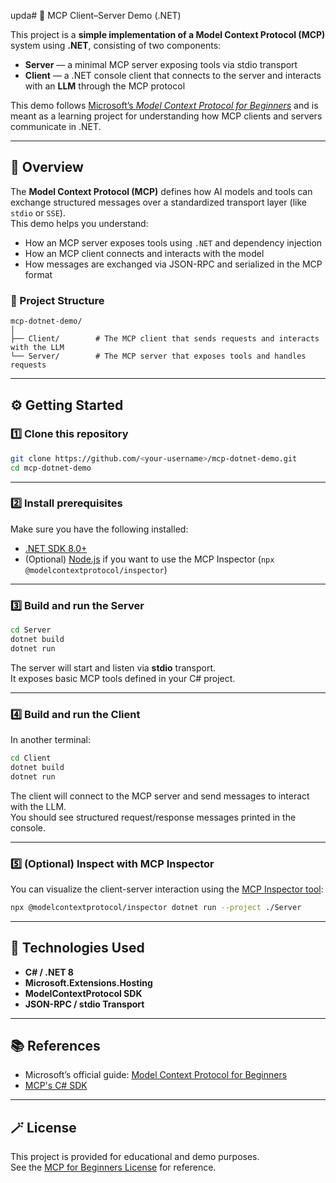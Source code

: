 upda# 🧩 MCP Client–Server Demo (.NET)

This project is a **simple implementation of a Model Context Protocol (MCP)** system using **.NET**, consisting of two components:

- **Server** — a minimal MCP server exposing tools via stdio transport  
- **Client** — a .NET console client that connects to the server and interacts with an **LLM** through the MCP protocol

This demo follows [Microsoft’s *Model Context Protocol for Beginners*](https://github.com/microsoft/mcp-for-beginners) and is meant as a learning project for understanding how MCP clients and servers communicate in .NET.

---

## 🧠 Overview

The **Model Context Protocol (MCP)** defines how AI models and tools can exchange structured messages over a standardized transport layer (like `stdio` or `SSE`).  
This demo helps you understand:
- How an MCP server exposes tools using `.NET` and dependency injection  
- How an MCP client connects and interacts with the model  
- How messages are exchanged via JSON-RPC and serialized in the MCP format  

### 📁 Project Structure
```
mcp-dotnet-demo/
│
├── Client/        # The MCP client that sends requests and interacts with the LLM
└── Server/        # The MCP server that exposes tools and handles requests
```

---

## ⚙️ Getting Started

### 1️⃣ Clone this repository
```bash
git clone https://github.com/<your-username>/mcp-dotnet-demo.git
cd mcp-dotnet-demo
```

---

### 2️⃣ Install prerequisites

Make sure you have the following installed:

- [.NET SDK 8.0+](https://dotnet.microsoft.com/en-us/download)
- (Optional) [Node.js](https://nodejs.org/) if you want to use the MCP Inspector (`npx @modelcontextprotocol/inspector`)

---

### 3️⃣ Build and run the **Server**
```bash
cd Server
dotnet build
dotnet run
```

The server will start and listen via **stdio** transport.  
It exposes basic MCP tools defined in your C# project.

---

### 4️⃣ Build and run the **Client**
In another terminal:
```bash
cd Client
dotnet build
dotnet run
```

The client will connect to the MCP server and send messages to interact with the LLM.  
You should see structured request/response messages printed in the console.

---

### 5️⃣ (Optional) Inspect with MCP Inspector
You can visualize the client-server interaction using the [MCP Inspector tool](https://www.npmjs.com/package/@modelcontextprotocol/inspector):

```bash
npx @modelcontextprotocol/inspector dotnet run --project ./Server
```

---

## 🧰 Technologies Used

- **C# / .NET 8**
- **Microsoft.Extensions.Hosting**
- **ModelContextProtocol SDK**
- **JSON-RPC / stdio Transport**

---

## 📚 References

- Microsoft’s official guide: [Model Context Protocol for Beginners](https://github.com/microsoft/mcp-for-beginners)
- [MCP's C# SDK](https://github.com/modelcontextprotocol/csharp-sdk?utm_source=chatgpt.com)

---

## 🪄 License

This project is provided for educational and demo purposes.  
See the [MCP for Beginners License](https://github.com/microsoft/mcp-for-beginners/blob/main/LICENSE) for reference.
